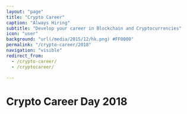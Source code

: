 ```yaml
---
layout: "page"
title: "Crypto Career"
caption: "Always Hiring"
subtitle: "Develop your career in Blockchain and Cryptocurrencies"
icon: "user"
background: "url(/media/2015/12/hk.png) #FF0000"
permalink: "/crypto-career/2018"
navigation: "visible"
redirect_from:
  - /crypto-career/
  - /cryptocareer/

---
```


# Crypto Career Day 2018
